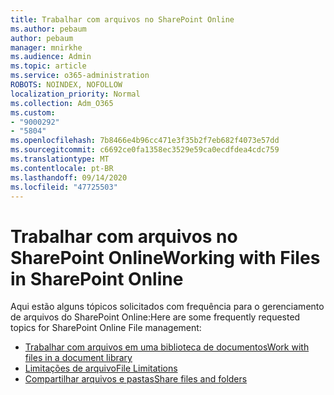 ```yaml
---
title: Trabalhar com arquivos no SharePoint Online
ms.author: pebaum
author: pebaum
manager: mnirkhe
ms.audience: Admin
ms.topic: article
ms.service: o365-administration
ROBOTS: NOINDEX, NOFOLLOW
localization_priority: Normal
ms.collection: Adm_O365
ms.custom:
- "9000292"
- "5804"
ms.openlocfilehash: 7b8466e4b96cc471e3f35b2f7eb682f4073e57dd
ms.sourcegitcommit: c6692ce0fa1358ec3529e59ca0ecdfdea4cdc759
ms.translationtype: MT
ms.contentlocale: pt-BR
ms.lasthandoff: 09/14/2020
ms.locfileid: "47725503"
---
```

# <a name="working-with-files-in-sharepoint-online"></a><span data-ttu-id="e975b-102">Trabalhar com arquivos no SharePoint Online</span><span class="sxs-lookup"><span data-stu-id="e975b-102">Working with Files in SharePoint Online</span></span>

<span data-ttu-id="e975b-103">Aqui estão alguns tópicos solicitados com frequência para o gerenciamento de arquivos do SharePoint Online:</span><span class="sxs-lookup"><span data-stu-id="e975b-103">Here are some frequently requested topics for SharePoint Online File management:</span></span>

- [<span data-ttu-id="e975b-104">Trabalhar com arquivos em uma biblioteca de documentos</span><span class="sxs-lookup"><span data-stu-id="e975b-104">Work with files in a document library</span></span>](https://support.microsoft.com/office/a9d89171-1673-4892-9dd2-1ca52037dea2)
- [<span data-ttu-id="e975b-105">Limitações de arquivo</span><span class="sxs-lookup"><span data-stu-id="e975b-105">File Limitations</span></span>](https://support.office.com/article/invalid-file-names-and-file-types-in-onedrive-and-sharepoint-64883a5d-228e-48f5-b3d2-eb39e07630fa)
- [<span data-ttu-id="e975b-106">Compartilhar arquivos e pastas</span><span class="sxs-lookup"><span data-stu-id="e975b-106">Share files and folders</span></span>](https://support.office.com/article/share-sharepoint-files-or-folders-1fe37332-0f9a-4719-970e-d2578da4941c)
